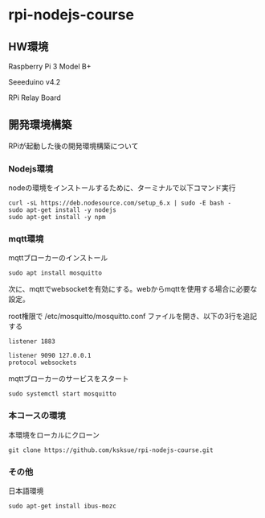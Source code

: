 # rpi-nodejs-course

## HW環境
Raspberry Pi 3 Model B+

Seeeduino v4.2

RPi Relay Board

## 開発環境構築
RPiが起動した後の開発環境構築について

### Nodejs環境
nodeの環境をインストールするために、ターミナルで以下コマンド実行

```
curl -sL https://deb.nodesource.com/setup_6.x | sudo -E bash -
sudo apt-get install -y nodejs
sudo apt-get install -y npm
```

### mqtt環境
mqttブローカーのインストール
```
sudo apt install mosquitto
```

次に、mqttでwebsocketを有効にする。webからmqttを使用する場合に必要な設定。

root権限で /etc/mosquitto/mosquitto.conf ファイルを開き、以下の3行を追記する

```
listener 1883

listener 9090 127.0.0.1
protocol websockets
```

mqttブローカーのサービスをスタート
```
sudo systemctl start mosquitto
```

### 本コースの環境
本環境をローカルにクローン

```
git clone https://github.com/ksksue/rpi-nodejs-course.git
```

### その他
日本語環境
```
sudo apt-get install ibus-mozc
```
